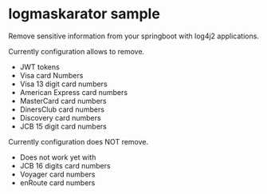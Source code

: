 # logmaskarator sample

Remove sensitive information from your springboot with log4j2 applications.

Currently configuration allows to remove.
 * JWT tokens
 * Visa card Numbers
 * Visa 13 digit card numbers
 * American Express card numbers
 * MasterCard card numbers
 * DinersClub card numbers
 * Discovery card numbers
 * JCB 15 digit card numbers

 
 Currently configuration does NOT remove.
 * Does not work yet with
 * JCB 16 digits card numbers
 * Voyager card numbers
 * enRoute card numbers
